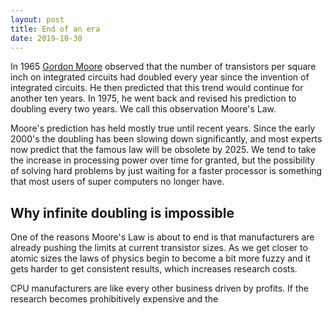 ```yaml
---
layout: post
title: End of an era
date: 2019-10-30
---
```


In 1965 [Gordon Moore] observed that the number of transistors per square inch on integrated circuits had doubled every year since the invention of integrated circuits. He then predicted that this trend would continue for another ten years. In 1975, he went back and revised his prediction to doubling every two years. We call this observation Moore's Law.

Moore's prediction has held mostly true until recent years. Since the early 2000's the doubling has been slowing down significantly, and most experts now predict that the famous law will be obsolete by 2025. We tend to take the increase in processing power over time for granted, but the possibility of solving hard problems by just waiting for a faster processor is something that most users of super computers no longer have.

## Why infinite doubling is impossible

One of the reasons Moore's Law is about to end is that manufacturers are already pushing the limits at current transistor sizes. As we get closer to atomic sizes the laws of physics begin to become a bit more fuzzy and it gets harder to get consistent results, which increases research costs.

CPU manufacturers are like every other business driven by profits. If the research becomes prohibitively expensive and the

[gordon moore]: https://en.wikipedia.org/wiki/Gordon_Moore

